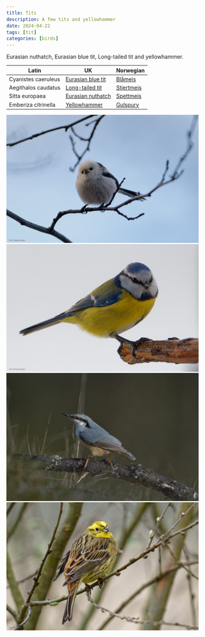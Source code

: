 ```yaml
---
title: Tits
description: A few tits and yellowhammer
date: 2024-04-22
tags: [tit]
categories: [birds]
---
```

Eurasian nuthatch, Eurasian blue tit,  Long-tailed tit and yellowhammer.



| Latin      | UK | Norwegian |
| ----------- | ----------- |   ----------- |
| Cyanistes caeruleus | [Eurasian blue tit](https://en.wikipedia.org/wiki/Eurasian_blue_tit) |  [Blåmeis](https://no.wikipedia.org/wiki/Blåmeis) |
| Aegithalos caudatus | [Long-tailed tit](https://en.wikipedia.org/wiki/Long-tailed_tit) |  [Stjertmeis](https://nn.wikipedia.org/wiki/Stjertmeis) |
| Sitta europaea | [Eurasian nuthatch](https://en.wikipedia.org/wiki/Eurasian_nuthatch) |  [Spettmeis](https://no.wikipedia.org/wiki/Spettmeis) |
| Emberiza citrinella | [Yellowhammer](https://en.wikipedia.org/wiki/Yellowhammer) |  [Gulspurv](https://no.wikipedia.org/wiki/Gulspurv) |



![Long-tailed tit](DSC01394_DxO.jpg)
![Eurasian blue tit](DSC01708_DxO.jpg)
![Eurasian nuthatch](DSC08463_DxO.jpg)
![Yellowhammer](DSC07456_DxO.jpg)
